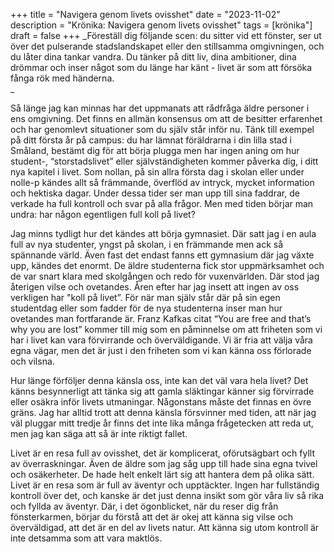 +++
title = "Navigera genom livets ovisshet"
date = "2023-11-02"
description = "Krönika: Navigera genom livets ovisshet"
tags = [krönika"]
draft = false
+++
_Föreställ dig följande scen: du sitter vid ett fönster, ser ut över det pulserande stadslandskapet eller den stillsamma omgivningen, och du låter dina tankar vandra. Du tänker på ditt liv, dina ambitioner, dina drömmar och inser något som du länge har känt - livet är som att försöka fånga rök med händerna.  
_

Så länge jag kan minnas har det uppmanats att rådfråga äldre personer i ens omgivning. Det finns en allmän konsensus om att de besitter erfarenhet och har genomlevt situationer som du själv står inför nu. Tänk till exempel på ditt första år på campus: du har lämnat föräldrarna i din lilla stad i Småland, bestämt dig för att börja plugga men har ingen aning om hur student-, “storstadslivet” eller självständigheten kommer påverka dig, i ditt nya kapitel i livet. Som nollan, på sin allra första dag i skolan eller under nolle-p kändes allt så främmande, överflöd av intryck, mycket information och hektiska dagar. Under dessa tider ser man upp till sina faddrar, de verkade ha full kontroll och svar på alla frågor. Men med tiden börjar man undra: har någon egentligen full koll på livet?

Jag minns tydligt hur det kändes att börja gymnasiet. Där satt jag i en aula full av nya studenter, yngst på skolan, i en främmande men ack så spännande värld. Även fast det endast fanns ett gymnasium där jag växte upp, kändes det enormt. De äldre studenterna fick stor uppmärksamhet och de var snart klara med skolgången och redo för vuxenvärlden. Där stod jag återigen vilse och ovetandes. Åren efter har jag insett att ingen av oss verkligen har "koll på livet”. För när man själv står där på sin egen studentdag eller som fadder för de nya studenterna inser man hur ovetandes man fortfarande är. Franz Kafkas citat “You are free and that’s why you are lost” kommer till mig som en påminnelse om att friheten som vi har i livet kan vara förvirrande och överväldigande. Vi är fria att välja våra egna vägar, men det är just i den friheten som vi kan känna oss förlorade och vilsna. 

Hur länge förföljer denna känsla oss, inte kan det väl vara hela livet? Det känns besynnerligt att tänka sig att gamla släktingar känner sig förvirrade eller osäkra inför livets utmaningar. Någonstans måste det finnas en övre gräns. Jag har alltid trott att denna känsla försvinner med tiden, att när jag väl pluggar mitt tredje år finns det inte lika många frågetecken att reda ut, men jag kan säga att så är inte riktigt fallet. 

Livet är en resa full av ovisshet, det är komplicerat, oförutsägbart och fyllt av överraskningar. Även de äldre som jag såg upp till hade sina egna tvivel och osäkerheter. De hade helt enkelt lärt sig att hantera dem på olika sätt. Livet är en resa som är full av äventyr och upptäckter. Ingen har fullständig kontroll över det, och kanske är det just denna insikt som gör våra liv så rika och fyllda av äventyr. Där, i det ögonblicket, när du reser dig från fönsterkarmen, börjar du förstå att det är okej att känna sig vilse och överväldigad, att det är en del av livets natur. Att känna sig utom kontroll är inte detsamma som att vara maktlös.
